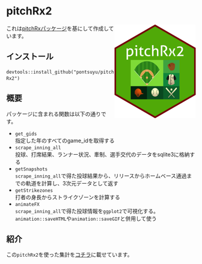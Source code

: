 
<!-- README.md is generated from README.Rmd. Please edit that file -->
pitchRx2
========

<img src="pitchRx2_resize.png" align="right"> これは[pitchRxパッケージ](https://github.com/cpsievert/pitchRx)を基にして作成しています。

インストール
------------

`devtools::install_github("pontsuyu/pitchRx2")`

概要
----

パッケージに含まれる関数は以下の通りです。

-   `get_gids`<br> 指定した年のすべてのgame\_idを取得する
-   `scrape_inning_all`<br> 投球、打席結果、ランナー状況、牽制、選手交代のデータをsqlite3に格納する
-   `getSnapshots`<br> `scrape_inning_all`で得た投球結果から、リリースからホームベース通過までの軌道を計算し、3次元データとして返す
-   `getStrikezones`<br> 打者の身長からストライクゾーンを計算する
-   `animateFX`<br> `scrape_inning_all`で得た投球情報を`ggplot2`で可視化する。`animation::saveHTML`や`animation::saveGIF`と併用して使う

紹介
----

この`pitchRx2`を使った集計を[コチラ](https://pontsuyu.github.io/tsuyulog/post/2018/02/03/pitchf/x%E3%81%8B%E3%82%89%E8%A6%8B%E3%81%9F%E7%94%B0%E4%B8%AD%E5%B0%86%E5%A4%A7%E6%8A%95%E6%89%8B%EF%BC%91/)に載せています。
